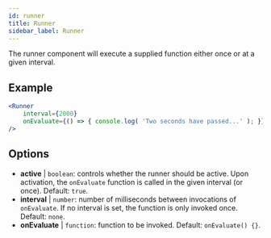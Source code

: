 ```yaml
---
id: runner 
title: Runner
sidebar_label: Runner
---
```


The runner component will execute a supplied function either once or at a given interval.

## Example

```jsx live
<Runner
    interval={2000}
    onEvaluate={() => { console.log( 'Two seconds have passed...' ); }}
/>
```



## Options

* __active__ | `boolean`: controls whether the runner should be active. Upon activation, the `onEvaluate` function is called in the given interval (or once). Default: `true`.
* __interval__ | `number`: number of milliseconds between invocations of `onEvaluate`. If no interval is set, the function is only invoked once. Default: `none`.
* __onEvaluate__ | `function`: function to be invoked. Default: `onEvaluate() {}`.
